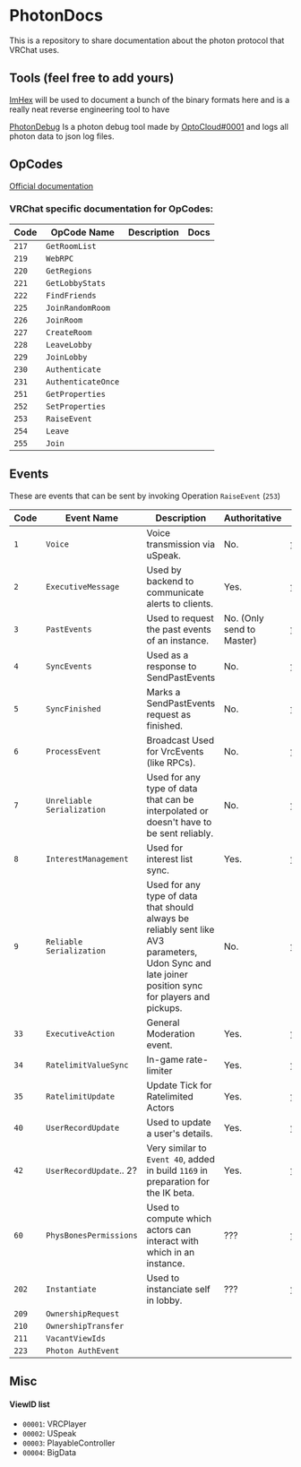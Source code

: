# PhotonDocs

This is a repository to share documentation about the photon protocol that VRChat uses.

## Tools (feel free to add yours)

[ImHex](https://github.com/WerWolv/ImHex) will be used to document a bunch of the binary formats here and is a really neat reverse engineering tool to have

[PhotonDebug](https://github.com/OptoCloud/PhotonDebug) Is a photon debug tool made by [OptoCloud#0001](https://github.com/OptoCloud) and logs all photon data to json log files.

## OpCodes

[Official documentation](https://doc-api.photonengine.com/en/pun/v1/class_operation_code.html)

### VRChat specific documentation for OpCodes: 

| Code  | OpCode Name                | Description | Docs                                        |
| ----- | -------------------------- | ----------- | ------------------------------------------- |
| `217` | `GetRoomList`              |             |                                             |
| `219` | `WebRPC`                   |             |                                             |
| `220` | `GetRegions`               |             |                                             |
| `221` | `GetLobbyStats`            |             |                                             |
| `222` | `FindFriends`              |             |                                             |
| `225` | `JoinRandomRoom`           |             |                                             |
| `226` | `JoinRoom`                 |             |                                             |
| `227` | `CreateRoom`               |             |                                             |
| `228` | `LeaveLobby`               |             |                                             |
| `229` | `JoinLobby`                |             |                                             |
| `230` | `Authenticate`             |             |                                             |
| `231` | `AuthenticateOnce`         |             |                                             |
| `251` | `GetProperties`            |             |                                             |
| `252` | `SetProperties`            |             |                                             |
| `253` | `RaiseEvent`               |             |                                             |
| `254` | `Leave`                    |             |                                             |
| `255` | `Join`                     |             |                                             |


## Events

These are events that can be sent by invoking Operation ``RaiseEvent`` (``253``)

| Code  | Event Name                 | Description                                       | Authoritative             | Docs                                                                            |
| ----- | -------------------------- | ------------------------------------------------- | ------------------------- | ------------------------------------------- |
| `1`   | `Voice`                    | Voice transmission via uSpeak.                    | No.                       | [format](Voice/README.md)                   |
| `2`   | `ExecutiveMessage`         | Used by backend to communicate alerts to clients. | Yes.                      | [format](ExecutiveMessage/README.md)        |
| `3`   | `PastEvents`               | Used to request the past events of an instance.   | No. (Only send to Master) | [format](PastEvents/README.md)              |
| `4`   | `SyncEvents`               | Used as a response to SendPastEvents              | No.                       | [format](SyncEvents/README.md)              |
| `5`   | `SyncFinished`             | Marks a SendPastEvents request as finished.       | No.                       | [format](SyncFinished/README.md)            |
| `6`   | `ProcessEvent`             | Broadcast Used for VrcEvents (like RPCs).         | No.                       | [format](ProcessEvent/README.md)            |
| `7`   | `Unreliable Serialization` | Used for any type of data that can be interpolated or doesn't have to be sent reliably.                  | No.                       | [format](UnreliableSerialization/README.md)   |
| `8`   | `InterestManagement`       | Used for interest list sync.                      | Yes.                      | [format](InterestManagement/README.md)      |
| `9`   | `Reliable Serialization`   | Used for any type of data that should always be reliably sent like AV3 parameters, Udon Sync and late joiner position sync for players and pickups.                         | No.                       | [format](ReliableSerialization/README.md) |
| `33`  | `ExecutiveAction`          | General Moderation event.                         | Yes.                      | [format](ExecutiveAction/README.md)         |
| `34`  | `RatelimitValueSync`       | In-game rate-limiter                              | Yes.                      | [format](RatelimitValueSync/README.md)      |
| `35`  | `RatelimitUpdate`          | Update Tick for Ratelimited Actors                | Yes.                      | [format](RatelimitUpdate/README.md)         |
| `40`  | `UserRecordUpdate`         | Used to update a user's details.                  | Yes.                      | [format](UserRecordUpdate/README.md)        |
| `42`  | `UserRecordUpdate`.. 2?    | Very similar to `Event 40`, added in build `1169` in preparation for the IK beta. | Yes.                      | [format](UserRecordUpdate2/README.md)       |
| `60`  | `PhysBonesPermissions`     | Used to compute which actors can interact with which in an instance. | ???                       | [format](PhysBonesPermissions/README.md)       |
| `202` | `Instantiate`              | Used to instanciate self in lobby.                | ???                       | [format](Instanciate/README.md)             |
| `209` | `OwnershipRequest`         |                                                   |                           |                                             |
| `210` | `OwnershipTransfer`        |                                                   |                           |                                             |
| `211` | `VacantViewIds`            |                                                   |                           |                                             |
| `223` | `Photon AuthEvent`         |                                                   |                           |                                             |

## Misc

#### ViewID list
-   `00001`: VRCPlayer
-   `00002`: USpeak 
-   `00003`: PlayableController
-   `00004`: BigData

